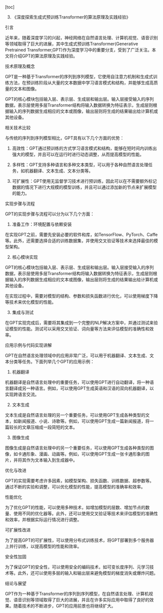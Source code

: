 
[toc]                    
                
                
3. 《深度探索生成式预训练Transformer的算法原理及实践经验》

引言

近年来，随着深度学习的兴起，神经网络在自然语言处理、计算机视觉、语音识别等领域取得了巨大的进展，其中生成式预训练Transformer(Generative Pretrained Transformer,GPT)作为深度学习中的重要分支，受到了广泛关注。本文将介绍GPT的算法原理及实践经验。

技术原理及概念

GPT是一种基于Transformer的序列到序列模型，它使用自注意力机制和生成式训练方法，在预训练阶段从大量的文本数据中学习语言模式和结构，并能够生成高质量的文本和图像。

GPT的核心模块包括输入层、表示层、生成层和输出层。输入层接受输入的序列数据，表示层使用多层Transformer结构将输入数据转换为特征表示，生成层则根据输入的序列数据生成相应的文本或图像，输出层则将生成的结果输出给计算机或其他设备。

相关技术比较

与传统的序列到序列模型相比，GPT具有以下几个方面的优势：

1. 高效性：GPT通过预训练的方式学习语言模式和结构，能够在短时间内训练出强大的模型，并且可以在运行时进行动态调整，从而提高模型的性能。

2. 多样性：GPT支持多种语言和多种文本类型，可以用于各种自然语言处理任务，如机器翻译、文本生成、文本分类等。

3. 可扩展性：GPT使用无监督学习技术进行预训练，因此可以在不需要额外标记数据的情况下进行大规模的模型训练，并且可以通过添加新的节点来扩展模型的能力。

实现步骤与流程

GPT的实现步骤与流程可以分为以下几个方面：

1. 准备工作：环境配置与依赖安装

在实现GPT之前，需要先安装必要的软件和库，如TensorFlow、PyTorch、Caffe等。此外，还需要选择合适的训练数据集，并使用交叉验证等技术来选择最佳的模型架构。

2. 核心模块实现

GPT的核心模块包括输入层、表示层、生成层和输出层。输入层接受输入的序列数据，表示层使用多层Transformer结构将输入数据转换为特征表示，生成层则根据输入的序列数据生成相应的文本或图像，输出层则将生成的结果输出给计算机或其他设备。

在实现过程中，需要对模型的结构、参数和损失函数进行优化，可以使用梯度下降等技术来优化模型的性能。

3. 集成与测试

在GPT实现完成后，需要将其集成到一个完整的NLP解决方案中，并通过测试来验证模型的性能。测试可以采用交叉验证、词向量等方法来评估模型的准确性和效率。

应用示例与代码实现讲解

GPT在自然语言处理领域中的应用非常广泛，可以用于机器翻译、文本生成、文本分类等任务。下面列举几个GPT的应用示例：

1. 机器翻译

机器翻译是自然语言处理中的重要任务，可以使用GPT进行自动翻译，将一种语言翻译成另一种语言。例如，可以使用GPT生成英语和汉语的双向机器翻译，以实现跨语言交流。

2. 文本生成

文本生成是自然语言处理的另一个重要任务，可以使用GPT生成各种类型的文本，如新闻报道、小说、诗歌等。例如，可以使用GPT生成一篇新闻报道，将一篇较长的文章压缩成一段简短的文本。

3. 图像生成

图像生成是自然语言处理中的另一个重要任务，可以使用GPT生成各种类型的图像，如卡通形象、漫画、动画等。例如，可以使用GPT生成一张卡通形象的图片，并将其作为文本输入到生成器中。

优化与改进

GPT的实现需要考虑许多因素，如模型架构、损失函数、训练数据、超参数等。通过不断的实验和调整，可以优化模型的性能，提高模型的准确率和效率。

性能优化

为了优化GPT的性能，可以使用多种技术，如增加模型的层数、增加节点的数量、使用不同的优化器等。此外，还可以使用交叉验证等技术来评估模型的准确性和效率，并根据实际运行情况进行调整。

可扩展性改进

为了提高GPT的可扩展性，可以使用分布式训练技术，将GPT部署到多个服务器上并行训练，以提高模型的性能和效率。

安全性加固

为了保证GPT的安全性，可以使用安全的编码技术，如可变长度序列、元学习技术等。此外，还可以使用多层的输入和输出层来避免模型的梯度消失或爆炸问题。

结论与展望

GPT作为一种基于Transformer的序列到序列模型，在自然语言处理、计算机视觉、语音识别等领域取得了巨大的进展，并且在许多实际应用中取得了良好的效果。随着技术的不断进步，GPT的应用前景也将继续扩大。

